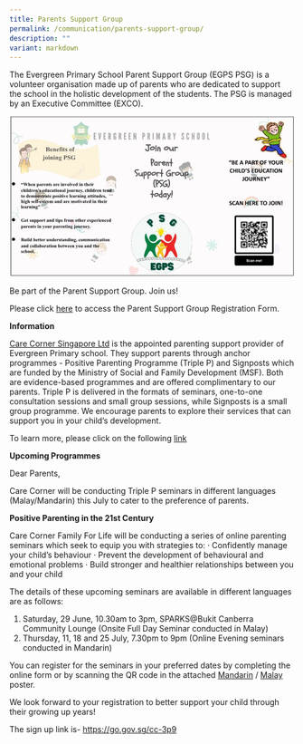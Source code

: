 ```yaml
---
title: Parents Support Group
permalink: /communication/parents-support-group/
description: ""
variant: markdown
---
```

The Evergreen Primary School Parent Support Group (EGPS PSG) is a volunteer organisation made up of parents who are dedicated to support the school in the holistic development of the students. The PSG is managed by an Executive Committee (EXCO).

![](/images/PSG/parents%20support%20group.jpg)

Be part of the Parent Support Group. Join us!  
  
Please click [here](https://go.gov.sg/egpspsg) to access the Parent Support Group Registration Form.  
  
  
**Information**  
  
[Care Corner Singapore Ltd](http://www.carecorner.org.sg/) is the appointed parenting support provider of Evergreen Primary school. They support parents through anchor programmes - Positive Parenting Programme (Triple P) and Signposts which are funded by the Ministry of Social and Family Development (MSF). Both are evidence-based programmes and are offered complimentary to our parents. Triple P is delivered in the formats of seminars, one-to-one consultation sessions and small group sessions, while Signposts is a small group programme. We encourage parents to explore their services that can support you in your child’s development. 

To learn more, please click on the following [link](https://www.carecorner.org.sg/parenting-support)

**Upcoming Programmes**

Dear Parents,

Care Corner will be conducting Triple P seminars in different languages (Malay/Mandarin) this July to cater to the preference of parents.

**Positive Parenting in the 21st Century**

Care Corner Family For Life will be conducting a series of online parenting seminars which seek to equip you with strategies to:
·                 Confidently manage your child’s behaviour
·                 Prevent the development of behavioural and emotional problems
·                 Build stronger and healthier relationships between you and your child

The details of these upcoming seminars are available in different languages are as follows:

1. Saturday, 29 June, 10.30am to 3pm, SPARKS@Bukit Canberra Community Lounge (Onsite Full Day Seminar conducted in Malay)
2. Thursday, 11, 18 and 25 July, 7.30pm to 9pm (Online Evening seminars conducted in Mandarin)

You can register for the seminars in your preferred dates by completing the online form or by scanning the QR code in the attached [Mandarin](/files/Y24_Run_7__12__Mandarin.pdf)  / [Malay](/files/Triple_P_x_M3_29_Jun_Malay.pdf) poster.

We look forward to your registration to better support your child through their growing up years!

The sign up link is- https://go.gov.sg/cc-3p9